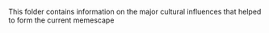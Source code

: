 This folder contains information on the major cultural influences that helped to form the current memescape
